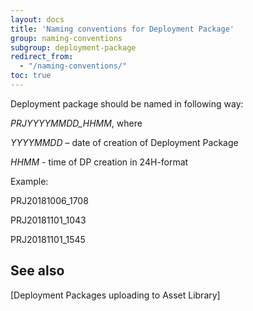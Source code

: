 ```yaml
---
layout: docs
title: 'Naming conventions for Deployment Package'
group: naming-conventions
subgroup: deployment-package
redirect_from:
  - "/naming-conventions/"
toc: true
---
```


Deployment package should be named in following way:

_PRJYYYYMMDD_HHMM_, where 

_YYYYMMDD_ – date of creation of Deployment Package

_HHMM_ - time of DP creation in 24H-format

Example:

PRJ20181006_1708

PRJ20181101_1043

PRJ20181101_1545

## See also

[Deployment Packages uploading to Asset Library]
